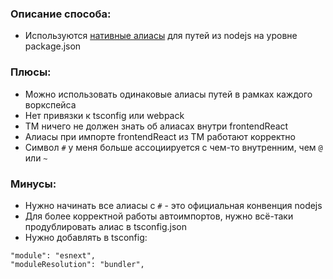 ### Описание способа:

- Используются [нативные алиасы](https://habr.com/ru/articles/738132/) для путей из nodejs на уровне package.json

### Плюсы:

- Можно использовать одинаковые алиасы путей в рамках каждого воркспейса
- Нет привязки к tsconfig или webpack
- TM ничего не должен знать об алиасах внутри frontendReact
- Алиасы при импорте frontendReact из TM работают корректно
- Символ `#` у меня больше ассоциируется с чем-то внутренним, чем `@` или `~`

### Минусы:

- Нужно начинать все алиасы с `#` - это официальная конвенция nodejs
- Для более корректной работы автоимпортов, нужно всё-таки продублировать алиас в tsconfig.json
- Нужно добавлять в tsconfig:
```
"module": "esnext",
"moduleResolution": "bundler",
```

